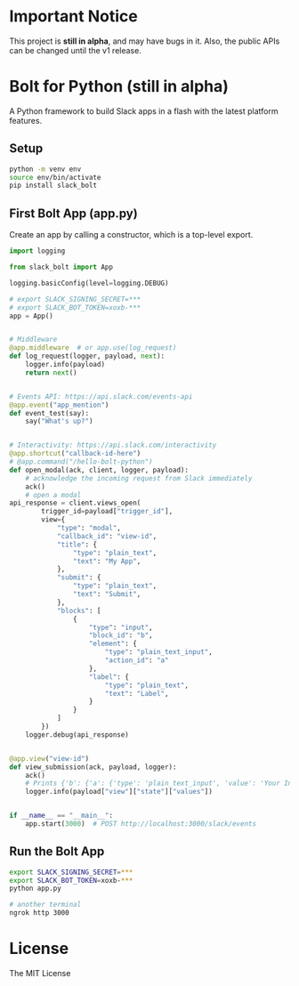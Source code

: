 # Important Notice

This project is **still in alpha**, and may have bugs in it. Also, the public APIs can be changed until the v1 release.

# Bolt for Python (still in alpha)

A Python framework to build Slack apps in a flash with the latest platform features.

## Setup

```bash
python -m venv env
source env/bin/activate
pip install slack_bolt
```

## First Bolt App (app.py)

Create an app by calling a constructor, which is a top-level export.

```python
import logging

from slack_bolt import App

logging.basicConfig(level=logging.DEBUG)

# export SLACK_SIGNING_SECRET=***
# export SLACK_BOT_TOKEN=xoxb-***
app = App()


# Middleware
@app.middleware  # or app.use(log_request)
def log_request(logger, payload, next):
    logger.info(payload)
    return next()


# Events API: https://api.slack.com/events-api
@app.event("app_mention")
def event_test(say):
    say("What's up?")


# Interactivity: https://api.slack.com/interactivity
@app.shortcut("callback-id-here")
# @app.command("/hello-bolt-python")
def open_modal(ack, client, logger, payload):
    # acknowledge the incoming request from Slack immediately
    ack()
    # open a modal
api_response = client.views_open(
        trigger_id=payload["trigger_id"],
        view={
            "type": "modal",
            "callback_id": "view-id",
            "title": {
                "type": "plain_text",
                "text": "My App",
            },
            "submit": {
                "type": "plain_text",
                "text": "Submit",
            },
            "blocks": [
                {
                    "type": "input",
                    "block_id": "b",
                    "element": {
                        "type": "plain_text_input",
                        "action_id": "a"
                    },
                    "label": {
                        "type": "plain_text",
                        "text": "Label",
                    }
                }
            ]
        })
    logger.debug(api_response)


@app.view("view-id")
def view_submission(ack, payload, logger):
    ack()
    # Prints {'b': {'a': {'type': 'plain_text_input', 'value': 'Your Input'}}}
    logger.info(payload["view"]["state"]["values"])


if __name__ == "__main__":
    app.start(3000)  # POST http://localhost:3000/slack/events
```

## Run the Bolt App

```bash
export SLACK_SIGNING_SECRET=***
export SLACK_BOT_TOKEN=xoxb-***
python app.py

# another terminal
ngrok http 3000
```

# License

The MIT License